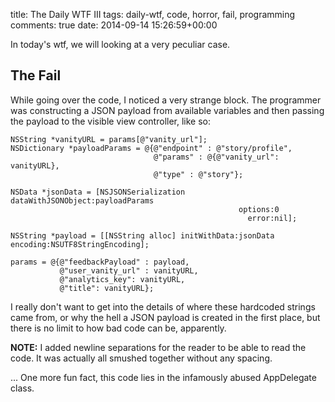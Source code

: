 title: The Daily WTF III
tags: daily-wtf, code, horror, fail, programming
comments: true
date: 2014-09-14 15:26:59+00:00

In today's wtf, we will looking at a very peculiar case.

## The Fail

While going over the code, I noticed a very strange block. The programmer was constructing a JSON payload from available variables and then passing the payload to the visible view controller, like so:

```objc
NSString *vanityURL = params[@"vanity_url"];
NSDictionary *payloadParams = @{@"endpoint" : @"story/profile",
                                @"params" : @{@"vanity_url": vanityURL},
                                @"type" : @"story"};

NSData *jsonData = [NSJSONSerialization dataWithJSONObject:payloadParams
                                                   options:0
                                                     error:nil];

NSString *payload = [[NSString alloc] initWithData:jsonData encoding:NSUTF8StringEncoding];

params = @{@"feedbackPayload" : payload,
           @"user_vanity_url" : vanityURL,
           @"analytics_key": vanityURL,
           @"title": vanityURL};
```

I really don't want to get into the details of where these hardcoded strings came from, or why the hell a JSON payload is created in the first place, but there is no limit to how bad code can be, apparently.

**NOTE:** I added newline separations for the reader to be able to read the code. It was actually all smushed together without any spacing.

... One more fun fact, this code lies in the infamously abused AppDelegate class.
